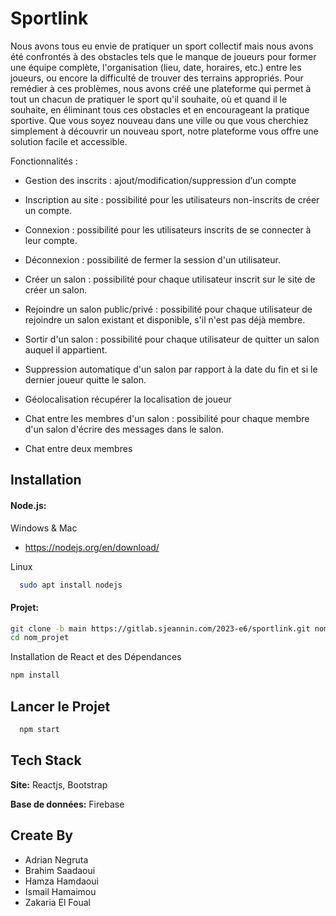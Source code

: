 # Sportlink

Nous avons tous eu envie de pratiquer un sport collectif mais nous avons été confrontés à des obstacles tels que le manque de joueurs pour former une équipe complète, 
l'organisation (lieu, date, horaires, etc.) entre les joueurs, ou encore la difficulté de trouver des terrains appropriés. Pour remédier à ces problèmes,
nous avons créé une plateforme qui permet à tout un chacun de pratiquer le sport qu'il souhaite, où et quand il le souhaite,
en éliminant tous ces obstacles et en encourageant la pratique sportive. Que vous soyez nouveau dans une ville ou que vous cherchiez simplement à découvrir un nouveau sport,
notre plateforme vous offre une solution facile et accessible.

Fonctionnalités : 
- Gestion des inscrits : ajout/modification/suppression d’un compte
- Inscription au site : possibilité pour les utilisateurs non-inscrits de créer un compte.
- Connexion : possibilité pour les utilisateurs inscrits de se connecter à leur compte.
- Déconnexion : possibilité de fermer la session d'un utilisateur.
- Créer un salon : possibilité pour chaque utilisateur inscrit sur le site de créer un salon.
- Rejoindre un salon public/privé : possibilité pour chaque utilisateur de rejoindre un salon existant
  et disponible, s'il n'est pas déjà membre.

- Sortir d'un salon : possibilité pour chaque utilisateur de quitter un salon auquel il appartient.
- Suppression automatique d'un salon par rapport à la date du fin et si le dernier joueur quitte le salon.
- Géolocalisation récupérer la localisation de joueur

- Chat entre les membres d'un salon : possibilité pour chaque membre d'un salon d'écrire des messages dans le salon.
- Chat entre deux membres



## Installation 

#### Node.js:

Windows & Mac
- https://nodejs.org/en/download/

Linux
```bash
  sudo apt install nodejs

```

#### Projet:
```bash
git clone -b main https://gitlab.sjeannin.com/2023-e6/sportlink.git nom_projet
cd nom_projet
```

Installation de React et des Dépendances

```bash
npm install 
```


## Lancer le Projet

```bash
  npm start
```


## Tech Stack

**Site:** Reactjs, Bootstrap

**Base de données:** Firebase


## Create By

- Adrian Negruta
- Brahim Saadaoui
- Hamza Hamdaoui
- Ismail Hamaimou
- Zakaria El Foual
